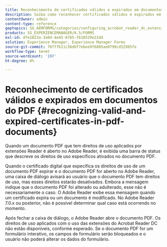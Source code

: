 ```yaml
---
title: Reconhecimento de certificados válidos e expirados em documentos do PDF
description: Saiba como reconhecer certificados válidos e expirados em documentos PDF.
contentOwner: admin
content-type: reference
geptopics: SG_AEMFORMS/categories/configuring_acrobat_reader_dc_extensions
products: SG_EXPERIENCEMANAGER/6.5/FORMS
exl-id: dfe2823a-3a0d-4e45-8765-f618529e22dd
solution: Experience Manager, Experience Manager Forms
source-git-commit: 76fffb11c56dbf7ebee9f6805ae0799cd32985fe
workflow-type: tm+mt
source-wordcount: '197'
ht-degree: 0%

---
```


# Reconhecimento de certificados válidos e expirados em documentos do PDF {#recognizing-valid-and-expired-certificates-in-pdf-documents}

Quando um documento PDF que tem direitos de uso aplicados por extensões Reader é aberto no Adobe Reader, é exibida uma barra de status que descreve os direitos de uso específicos ativados no documento PDF.

Quando o certificado digital que especifica os direitos de uso de um documento PDF expirar e o documento PDF for aberto no Adobe Reader, uma caixa de diálogo avisará ao usuário que o documento PDF tem direitos de uso, mas esses direitos estarão desativados. Embora a mensagem indique que o documento PDF foi alterado ou adulterado, esse não é necessariamente o caso. O Adobe Reader exibe essa mensagem quando um certificado expira ou um documento é modificado. No Adobe Reader 7.0.x ou posterior, não é possível determinar qual caso está ocorrendo no momento.

Após fechar a caixa de diálogo, o Adobe Reader abre o documento PDF. Os direitos de uso aplicados com o uso das extensões do Acrobat Reader DC não estão disponíveis, conforme esperado. Se o documento PDF for um formulário interativo, os campos de formulário serão bloqueados e o usuário não poderá alterar os dados do formulário.
